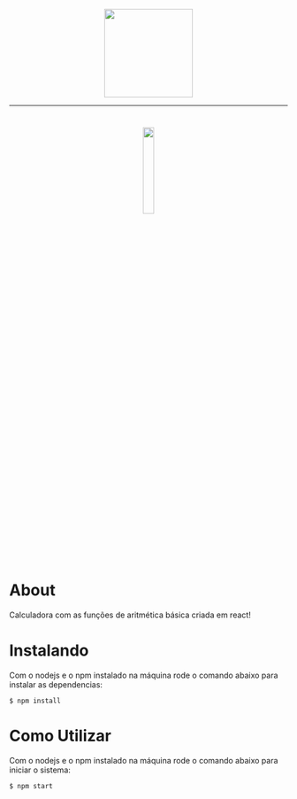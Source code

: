 
<p align="center">
  <a href="https://github.com/FoxGreedy">
    <img src="https://i.imgur.com/RadC5Gt.png" width="160">
  </a>
</p>

<hr />

<h1 align="center">
   <img src="https://i.imgur.com/V1rZuwK.png" width="20%" /> 
</h1>

# About

Calculadora com as funções de aritmética básica criada em react!

# Instalando

Com o nodejs e o npm instalado na máquina rode o comando abaixo para instalar as dependencias:

```node
$ npm install
```

# Como Utilizar

Com o nodejs e o npm instalado na máquina rode o comando abaixo para iniciar o sistema:

```node
$ npm start
```

